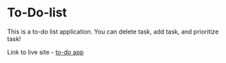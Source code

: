 # To-Do-list

This is a to-do list application. You can delete task, add task, and prioritize task!

Link to live site - [to-do app](https://web3bridge-to-do-list-kratos.netlify.app)
